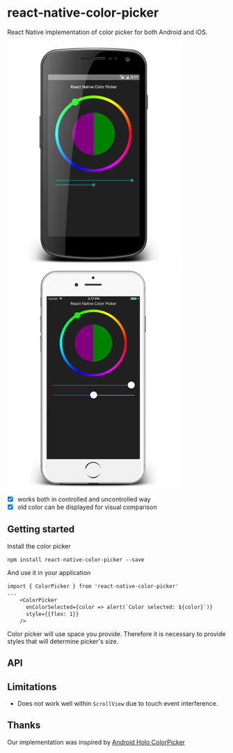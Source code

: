 # react-native-color-picker

React Native implementation of color picker for both Android and iOS.

![android preview](doc/preview_android.png)
![iphone preview](doc/preview_iphone.png)

* [x] works both in controlled and uncontrolled way
* [x] old color can be displayed for visual comparison

## Getting started
Install the color picker
```
npm install react-native-color-picker --save
```
And use it in your application
```
import { ColorPicker } from 'react-native-color-picker'
...
    <ColorPicker
      onColorSelected={color => alert(`Color selected: ${color}`)}
      style={{flex: 1}}
    />
```
Color picker will use space you provide. Therefore it is necessary to provide styles that will determine picker's size.

## API

## Limitations
* Does not work well within `ScrollView` due to touch event interference.

## Thanks
Our implementation was inspired by [Android Holo ColorPicker](https://github.com/LarsWerkman/HoloColorPicker)
